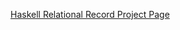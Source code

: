 
[Haskell Relational Record Project Page](http://khibino.github.io "Haskell Relational Record Project Page")

